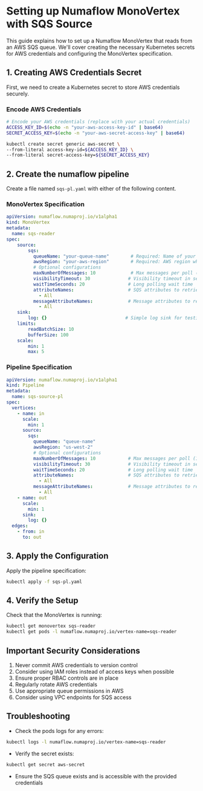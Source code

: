 # Setting up Numaflow MonoVertex with SQS Source

This guide explains how to set up a Numaflow MonoVertex that reads from an AWS SQS queue. We'll cover creating the necessary Kubernetes secrets for AWS credentials and configuring the MonoVertex specification.

## 1. Creating AWS Credentials Secret

First, we need to create a Kubernetes secret to store AWS credentials securely.

### Encode AWS Credentials

```bash
# Encode your AWS credentials (replace with your actual credentials)
ACCESS_KEY_ID=$(echo -n "your-aws-access-key-id" | base64)
SECRET_ACCESS_KEY=$(echo -n "your-aws-secret-access-key" | base64)

kubectl create secret generic aws-secret \
--from-literal access-key-id=${ACCESS_KEY_ID} \
--from-literal secret-access-key=${SECRET_ACCESS_KEY}
```

## 2. Create the numaflow pipeline 

Create a file named `sqs-pl.yaml` with either of the following content.

### MonoVertex Specification

```yaml
apiVersion: numaflow.numaproj.io/v1alpha1
kind: MonoVertex
metadata:
  name: sqs-reader
spec:
    source:
        sqs:
          queueName: "your-queue-name"        # Required: Name of your SQS queue
          awsRegion: "your-aws-region"        # Required: AWS region where queue is located
          # Optional configurations
          maxNumberOfMessages: 10             # Max messages per poll (1-10)
          visibilityTimeout: 30              # Visibility timeout in seconds
          waitTimeSeconds: 20                # Long polling wait time
          attributeNames:                    # SQS attributes to retrieve
            - All
          messageAttributeNames:             # Message attributes to retrieve
            - All
    sink:
        log: {}                             # Simple log sink for testing
    limits:
        readBatchSize: 10
        bufferSize: 100
    scale:
        min: 1
        max: 5
```

### Pipeline Specification

```yaml
apiVersion: numaflow.numaproj.io/v1alpha1
kind: Pipeline
metadata:
  name: sqs-source-pl
spec:
  vertices:
    - name: in
      scale:
        min: 1
      source:
        sqs:
          queueName: "queue-name"
          awsRegion: "us-west-2"
          # Optional configurations
          maxNumberOfMessages: 10            # Max messages per poll (1-10)
          visibilityTimeout: 30              # Visibility timeout in seconds
          waitTimeSeconds: 20                # Long polling wait time
          attributeNames:                    # SQS attributes to retrieve
            - All
          messageAttributeNames:             # Message attributes to retrieve
            - All
    - name: out
      scale:
        min: 1
      sink:
        log: {}
  edges:
    - from: in
      to: out
```

## 3. Apply the Configuration

Apply the pipeline specification:

```bash
kubectl apply -f sqs-pl.yaml
```

## 4. Verify the Setup

Check that the MonoVertex is running:

```bash
kubectl get monovertex sqs-reader
kubectl get pods -l numaflow.numaproj.io/vertex-name=sqs-reader
```

## Important Security Considerations

1. Never commit AWS credentials to version control
2. Consider using IAM roles instead of access keys when possible
3. Ensure proper RBAC controls are in place
4. Regularly rotate AWS credentials
5. Use appropriate queue permissions in AWS
6. Consider using VPC endpoints for SQS access

## Troubleshooting

- Check the pods logs for any errors:
```bash
kubectl logs -l numaflow.numaproj.io/vertex-name=sqs-reader
```
- Verify the secret exists:
```bash
kubectl get secret aws-secret
```
- Ensure the SQS queue exists and is accessible with the provided credentials
